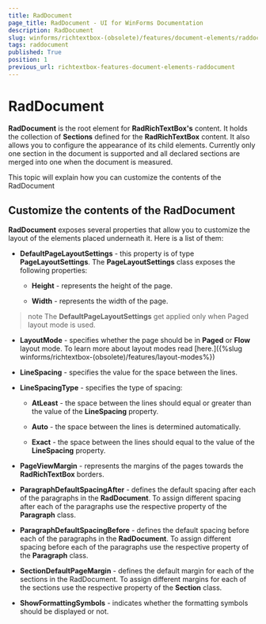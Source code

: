 ```yaml
---
title: RadDocument
page_title: RadDocument - UI for WinForms Documentation
description: RadDocument
slug: winforms/richtextbox-(obsolete)/features/document-elements/raddocument
tags: raddocument
published: True
position: 1
previous_url: richtextbox-features-document-elements-raddocument
---
```


# RadDocument

__RadDocument__ is the root element for __RadRichTextBox's__ content. It holds the collection of __Sections__ defined for the __RadRichTextBox__ content. It also allows you to configure the appearance of its child elements. Currently only one section in the document is supported and all declared sections are merged into one when the document is measured.

This topic will explain how you can customize the contents of the RadDocument

## Customize the contents of the RadDocument

__RadDocument__ exposes several properties that allow you to customize the layout of the elements placed underneath it. Here is a list of them:

* __DefaultPageLayoutSettings__ - this property is of type __PageLayoutSettings__. The __PageLayoutSettings__ class exposes the following properties:

  * __Height__ - represents the height of the page.

  * __Width__ - represents the width of the page.

>note The __DefaultPageLayoutSettings__ get applied only when Paged layout mode is used.
>

* __LayoutMode__ - specifies whether the page should be in __Paged__ or __Flow__ layout mode. To learn more about layout modes read [here.]({%slug winforms/richtextbox-(obsolete)/features/layout-modes%})

* __LineSpacing__ - specifies the value for the space between the lines.

* __LineSpacingType__ - specifies the type of spacing:

  * __AtLeast__ - the space between the lines should equal or greater than the value of the __LineSpacing__ property.

  * __Auto__ - the space between the lines is determined automatically.

  * __Exact__ - the space between the lines should equal to the value of the __LineSpacing__ property.

* __PageViewMargin__ - represents the margins of the pages towards the __RadRichTextBox__ borders. 

* __ParagraphDefaultSpacingAfter__ - defines the default spacing after each of the paragraphs in the __RadDocument__. To assign different spacing after each of the paragraphs use the respective property of the __Paragraph__ class.

* __ParagraphDefaultSpacingBefore__ - defines the default spacing before each of the paragraphs in the __RadDocument__. To assign different spacing before each of the paragraphs use the respective property of the __Paragraph__ class.

* __SectionDefaultPageMargin__ - defines the default margin for each of the sections in the RadDocument. To assign different margins for each of the sections use the respective property of the __Section__ class.

* __ShowFormattingSymbols__ - indicates whether the formatting symbols should be displayed or not. 
